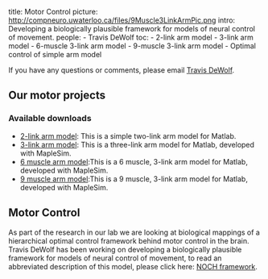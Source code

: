 title: Motor Control
picture: http://compneuro.uwaterloo.ca/files/9Muscle3LinkArmPic.png
intro: Developing a biologically plausible framework for models of neural control of movement.
people:
    - Travis DeWolf
toc:
    - 2-link arm model
    - 3-link arm model
    - 6-muscle 3-link arm model
    - 9-muscle 3-link arm model
    - Optimal control of simple arm model

If you have any questions or comments, please email [Travis
DeWolf](http://ctnsrv.uwaterloo.ca/cnrglab/user/21#).

## Our motor projects

### Available downloads

  * [2-link arm model](motor-control/2-link-arm-model.html): This is a simple two-link arm model for Matlab.
  * [3-link arm model](motor-control/3-link-arm-model.html): This is a three-link arm model for Matlab, developed with MapleSim.
  * [6 muscle arm model](motor-control/6-muscle-3-link-arm-model.html):This is a 6 muscle, 3-link arm model for Matlab, developed with MapleSim.
  * [9 muscle arm model](motor-control/9-muscle-3-link-arm-model.html):This is a 9 muscle, 3-link arm model for Matlab, developed with MapleSim.
  
## **Motor Control**

As part of the research in our lab we are looking at biological mappings of a
hierarchical optimal control framework behind motor control in the brain.
Travis DeWolf has been working on developing a biologically plausible
framework for models of neural control of movement, to read an abbreviated
description of this model, please click here: [NOCH framework](http://compneuro.uwaterloo.ca/files/NOCH.pdf).
